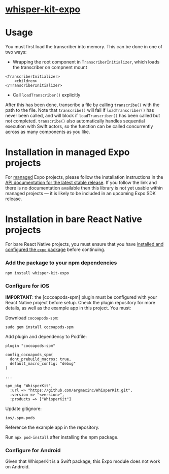 # [whisper-kit-expo](https://www.npmjs.com/package/whisper-kit-expo)

# Usage
You must first load the transcriber into memory. This can be done in one of two ways: 

- Wrapping the root component in `TranscriberInitializer`, which loads the transcriber on compnent mount
```
<TranscriberInitializer>
    <children>
</TranscriberInitializer>
```

- Call `loadTranscriber()` explicitly

After this has been done, transcribe a file by calling `transcribe()` with the path to the file. Note that `transcribe()` will fail
if `loadTranscriber()` has never been called, and will block if `loadTranscriber()` has been called but not completed.
`transcribe()` also automatically handles sequential execution with Swift actors, so the function can be called concurrently
across as many components as you like.

# Installation in managed Expo projects

For [managed](https://docs.expo.dev/archive/managed-vs-bare/) Expo projects, please follow the installation instructions in the [API documentation for the latest stable release](#api-documentation). If you follow the link and there is no documentation available then this library is not yet usable within managed projects &mdash; it is likely to be included in an upcoming Expo SDK release.

# Installation in bare React Native projects

For bare React Native projects, you must ensure that you have [installed and configured the `expo` package](https://docs.expo.dev/bare/installing-expo-modules/) before continuing.

### Add the package to your npm dependencies

```
npm install whisper-kit-expo
```

### Configure for iOS

__IMPORTANT__: the [cocoapods-spm] plugin must be configured with your React Native project before setup. Check the plugin repository for more details, as well as the example app in this project. You must:

Download `cocoapods-spm`:
```{bash}
sudo gem install cocoapods-spm
```

Add plugin and dependency to Podfile:
```{ruby}
plugin "cocoapods-spm"

config_cocoapods_spm(
  dont_prebuild_macros: true,
  default_macro_config: "debug"
)

...

spm_pkg "WhisperKit",
  :url => "https://github.com/argmaxinc/WhisperKit.git",
  :version => "<version>",
  :products => ["WhisperKit"]
```

Update gitignore:
```
ios/.spm.pods
```

Reference the example app in the repository.

Run `npx pod-install` after installing the npm package.


### Configure for Android

Given that WhisperKit is a Swift package, this Expo module does not work on Android.

